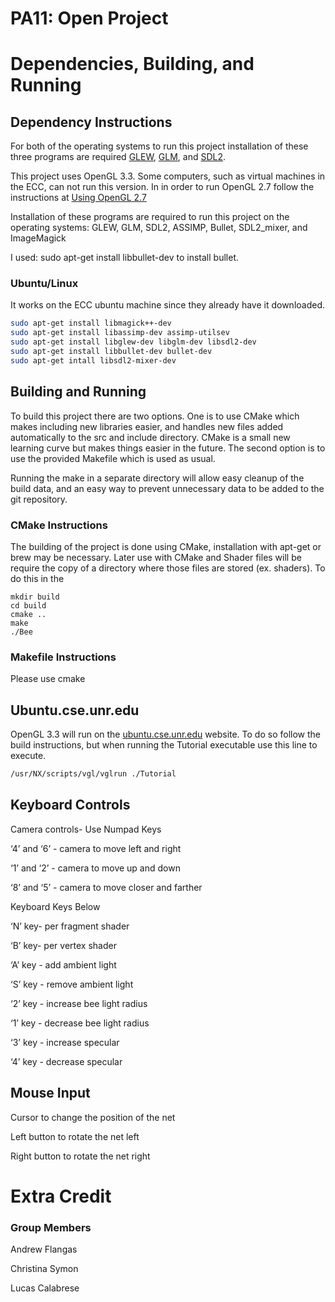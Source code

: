 # PA11: Open Project

# Dependencies, Building, and Running

## Dependency Instructions
For both of the operating systems to run this project installation of these three programs are required [GLEW](http://glew.sourceforge.net/), [GLM](http://glm.g-truc.net/0.9.7/index.html), and [SDL2](https://wiki.libsdl.org/Tutorials).

This project uses OpenGL 3.3. Some computers, such as virtual machines in the ECC, can not run this version. In in order to run OpenGL 2.7 follow the instructions at [Using OpenGL 2.7](https://github.com/HPC-Vis/computer-graphics/wiki/Using-OpenGL-2.7)

Installation of these programs are required to run this project on the operating systems:  GLEW, GLM,  SDL2, ASSIMP, Bullet, SDL2_mixer, and ImageMagick

I used: sudo apt-get install libbullet-dev
to install bullet.

### Ubuntu/Linux
It works on the ECC ubuntu machine since they already have it downloaded.
```bash
sudo apt-get install libmagick++-dev
sudo apt-get install libassimp-dev assimp-utilsev
sudo apt-get install libglew-dev libglm-dev libsdl2-dev
sudo apt-get install libbullet-dev bullet-dev 
sudo apt-get intall libsdl2-mixer-dev

```
## Building and Running
To build this project there are two options. One is to use CMake which makes including new libraries easier, and handles new files added automatically to the src and include directory. CMake is a small new learning curve but makes things easier in the future.
The second option is to use the provided Makefile which is used as usual.

Running the make in a separate directory will allow easy cleanup of the build data, and an easy way to prevent unnecessary data to be added to the git repository.  

### CMake Instructions
The building of the project is done using CMake, installation with apt-get or brew may be necessary. Later use with CMake and Shader files will be require the copy of a directory where those files are stored (ex. shaders). To do this in the 

```
mkdir build
cd build
cmake ..
make
./Bee
```

### Makefile Instructions 
Please use cmake

## Ubuntu.cse.unr.edu
OpenGL 3.3 will run on the [ubuntu.cse.unr.edu](https://ubuntu.cse.unr.edu/) website. To do so follow the build instructions, but when running the Tutorial executable use this line to execute.
```bash
/usr/NX/scripts/vgl/vglrun ./Tutorial
```

## Keyboard Controls
Camera controls- Use Numpad Keys

‘4’ and ‘6’ - camera to move left and right

‘1’ and ‘2’ - camera to move up and down

‘8’ and ‘5’ - camera to move closer and farther

Keyboard Keys Below

‘N’ key- per fragment shader

‘B’ key- per vertex shader

‘A’ key - add ambient light

‘S’ key - remove ambient light

‘2’ key - increase bee light radius 

‘1’ key - decrease bee light radius

‘3’ key - increase specular

‘4’ key - decrease specular


## Mouse Input
Cursor to change the position of the net

Left button to rotate the net left

Right button to rotate the net right

# Extra Credit


### Group Members
Andrew Flangas

Christina Symon

Lucas Calabrese 
